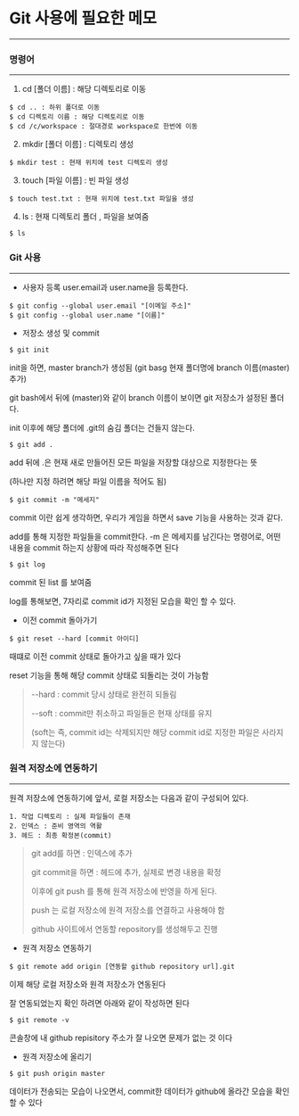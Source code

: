 # Git 사용에 필요한 메모

----------

### 명령어

-----------

1. cd [폴더 이름] : 해당 디렉토리로 이동

```
$ cd .. : 하위 폴더로 이동
$ cd 디렉토리 이름 : 해당 디렉토리로 이동
$ cd /c/workspace : 절대경로 workspace로 한번에 이동
```

2. mkdir [폴더 이름] : 디렉토리 생성

```
$ mkdir test : 현재 위치에 test 디렉토리 생성
```

3. touch [파일 이름] : 빈 파일 생성

```
$ touch test.txt : 현재 위치에 test.txt 파일을 생성
```

4. ls : 현재 디렉토리 폴더 , 파일을 보여줌

```
$ ls
```

### Git 사용

----------

+ 사용자 등록
  user.email과 user.name을 등록한다.

```
$ git config --global user.email "[이메일 주소]"
$ git config --global user.name "[이름]"
```

+ 저장소 생성 및 commit

```
$ git init
```

init을 하면, master branch가 생성됨 (git basg 현재 폴더명에 branch 이름(master)추가)

git bash에서 뒤에 (master)와 같이 branch 이름이 보이면 git 저장소가 설정된 폴더다.

init 이후에 해당 폴더에 .git의 숨김 폴더는 건들지 않는다.

```
$ git add .
```

add 뒤에 .은 현재 새로 만들어진 모든 파일을 저장할 대상으로 지정한다는 뜻

(하나만 지정 하려면 해당 파일 이름을 적어도 됨)

```
$ git commit -m "메세지"
```

commit 이란 쉽게 생각하면, 우리가 게임을 하면서 save 기능을 사용하는 것과 같다.

add를 통해 지정한 파일들을 commit한다. -m 은 메세지를 남긴다는 명령어로, 어떤 내용을 commit 하는지 상황에 따라 작성해주면 된다

```
$ git log
```

commit 된 list 를 보여줌

log를 통해보면, 7자리로 commit id가 지정된 모습을 확인 할 수 있다.

+ 이전 commit 돌아가기

```
$ git reset --hard [commit 아이디]
```

때떄로 이전 commit 상태로 돌아가고 싶을 때가 있다

reset 기능을 통해 해당  commit 상태로 되돌리는 것이 가능함

> --hard : commit 당시 상태로 완전히 되돌림
>
> --soft : commit만 취소하고 파일들은 현재 상태를 유지
>
>(soft는 즉, commit id는 삭제되지만 해당 commit id로 지정한 파일은 사라지지 않는다)



### 원격 저장소에 연동하기

------------------

원격 저장소에 연동하기에 앞서, 로컬 저장소는 다음과 같이 구성되어 있다.

```
1. 작업 디렉토리 : 실제 파일들이 존재
2. 인덱스 : 준비 영역의 역활
3. 헤드 : 최종 확정본(commit)
```

> git add를 하면 : 인덱스에 추가
>
> git commit을 하면 : 헤드에 추가, 실제로 변경 내용을 확정
>
> 이후에 git push 를 통해 원격 저장소에 반영을 하게 된다.
>
> 
>
> push 는 로컬 저장소에 원격 저장소를 연결하고 사용해야 함
>
> github 사이트에서 연동할 repository를 생성해두고 진행

+ 원격 저장소 연동하기

```
$ git remote add origin [연동할 github repository url].git
```

이제 해당 로컬 저장소와 원격 저장소가 연동된다

잘 연동되었는지 확인 하려면 아래와 같이 작성하면 된다

```
$ git remote -v
```

콘솔창에 내 github repisitory 주소가 잘 나오면 문제가 없는 것 이다

+ 원격 저장소에 올리기

```
$ git push origin master
```

데이터가 전송되는 모습이 나오면서, commit한 데이터가 github에 올라간 모습을 확인 할 수 있다

